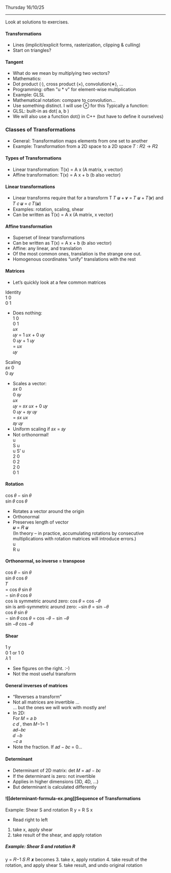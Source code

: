 Thursday 16/10/25

---
Look at solutions to exercises.
#### Transformations
- Lines (implicit/explicit forms, rasterization, clipping & culling)
- Start on triangles?
#### Tangent
- What do we mean by multiplying two vectors?
- Mathematics:
- Dot product (·), cross product (×), convolution(∗), …
- Programming: often "u * v" for element-wise multiplication
- Example: GLSL
- Mathematical notation: compare to convolution...
- Use something distinct. I will use ⊗ for this
Typically a function:
- GLSL: built-in as dot( a, b )
- We will also use a function dot() in C++
(but have to define it ourselves)
### Classes of Transformations
- General: Transformation maps elements from one set to another
- Example: Transformation from a 2D space to a 2D space
𝑇 ∶ 𝑅2 → 𝑅2
#### Types of Transformations
- Linear transformation:
T(x) = A x (A matrix, x vector)
- Affine transformation:
T(x) = A x + b (b also vector)
#### Linear transformations
- Linear transforms require that for a transform T
𝑇 𝒖 + 𝒗 = 𝑇 𝒖 + 𝑇(𝒗) and
𝑇 𝑐 𝒖 = 𝑐 𝑇(𝒖)
- Examples: rotation, scaling, shear
- Can be written as
T(x) = A x (A matrix, x vector)
#### Affine transformation
- Superset of linear transformations
- Can be written as
T(x) = A x + b (b also vector)
- Affine: any linear, and translation
- Of the most common ones, translation is the strange one out.
- Homogenous coordinates “unify” translations with the rest
#### Matrices  
- Let’s quickly look at a few common matrices

Identity  
1 0  
0 1  
- Does nothing:  
1 0  
0 1  
𝑢𝑥  
𝑢𝑦 = 1 𝑢𝑥 + 0 𝑢𝑦  
0 𝑢𝑦 + 1 𝑢𝑦  
= 𝑢𝑥  
𝑢𝑦

Scaling  
𝑠𝑥 0  
0 𝑠𝑦  
- Scales a vector:  
𝑠𝑥 0  
0 𝑠𝑦  
𝑢𝑥  
𝑢𝑦 = 𝑠𝑥 𝑢𝑥 + 0 𝑢𝑦  
0 𝑢𝑦 + 𝑠𝑦 𝑢𝑦  
= 𝑠𝑥 𝑢𝑥  
𝑠𝑦 𝑢𝑦  
- Uniform scaling if 𝑠𝑥 = 𝑠𝑦  
- Not orthonormal!  
u  
S u  
u S’ u  
2 0  
0 2  
2 0  
0 1
#### Rotation  
cos 𝜃 − sin 𝜃  
sin 𝜃 cos 𝜃  
- Rotates a vector around the origin  
- Orthonormal  
- Preserves length of vector  
𝒖 = 𝑅 𝒖  
(In theory – in practice, accumulating rotations by consecutive  
multiplications with rotation matrices will introduce errors.)  
u  
R u  
#### Orthonormal, so inverse = transpose  
cos 𝜃 − sin 𝜃  
sin 𝜃 cos 𝜃  
𝑇  
= cos 𝜃 sin 𝜃  
− sin 𝜃 cos 𝜃  
cos is symmetric around zero: cos 𝜃 = cos −𝜃  
sin is anti-symmetric around zero: −sin 𝜃 = sin −𝜃  
cos 𝜃 sin 𝜃  
− sin 𝜃 cos 𝜃 = cos −𝜃 − sin −𝜃  
sin −𝜃 cos −𝜃
#### Shear  
1 𝛾  
0 1 or 1 0  
𝜆 1  
- See figures on the right. :-)  
- Not the most useful transform
#### General inverses of matrices  
- “Reverses a transform”  
- Not all matrices are invertible …  
… but the ones we will work with mostly are!  
- In 2D:  
For 𝑀 = 𝑎 𝑏  
𝑐 𝑑 , then 𝑀−1= 1  
𝑎𝑑−𝑏𝑐  
𝑑 −𝑏  
−𝑐 𝑎  
- Note the fraction. If 𝑎𝑑 − 𝑏𝑐 = 0…
#### Determinant
- Determinant of 2D matrix:
det 𝑀 = 𝑎𝑑 − 𝑏𝑐
- If the determinant is zero: not invertible
- Applies in higher dimensions (3D, 4D, …)
- But determinant is calculated differently
#### ![[determinant-formula-ex.png]]Sequence of Transformations
Example: Shear S and rotation R
y = R S x
- Read right to left
1. take x, apply shear
2. take result of the shear, and apply rotation
##### Example: Shear S and rotation R
y = 𝑅−1 𝑆 𝑅 𝒙
becomes
3. take x, apply rotation
4. take result of the rotation, and apply shear
5. take result, and undo original rotation